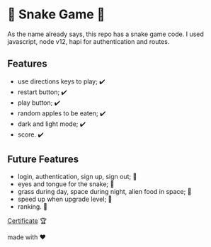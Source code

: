 #  :snake: Snake Game :snake:

As the name already says, this repo has a snake game code. 
I used javascript, node v12, hapi for authentication and routes.  

## Features

- use directions keys to play; :heavy_check_mark:
- restart button; :heavy_check_mark:
- play button; :heavy_check_mark:
- random apples to be eaten; :heavy_check_mark:
- dark and light mode; :heavy_check_mark:
- score. :heavy_check_mark:

## Future Features 

- login, authentication, sign up, sign out; :construction:
- eyes and tongue for the snake; :construction:
- grass during day, space during night, alien food in space; :construction:
- speed up when upgrade level; :construction:
- ranking. :construction:

[Certificate](https://certificates.digitalinnovation.one/15094BB0) :trophy:

made with :hearts:
